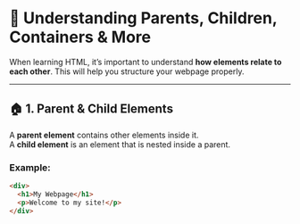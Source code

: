 # 📘 Understanding Parents, Children, Containers & More

When learning HTML, it’s important to understand **how elements relate to each other**. This will help you structure your webpage properly.

---

## 🏠 1. Parent & Child Elements

A **parent element** contains other elements inside it.  
A **child element** is an element that is nested inside a parent.

### Example:

```html
<div>
  <h1>My Webpage</h1>
  <p>Welcome to my site!</p>
</div>

